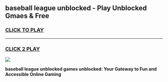 
## baseball league unblocked - Play Unblocked Gmaes & Free
<h3>
<a href="https://news.freeplayer.one?title=baseball_league_unblocked&ref=16F">CLICK TO PLAY</a></h3>
<hr>

<h3>
<a href="https://news.freeplayer.one?title=baseball_league_unblocked&ref=16F">CLICK 2 PLAY</a>
  
</h3>

<a href="https://news.freeplayer.one?title=baseball_league_unblocked&ref=16F/"><img src="https://clearcache.store/games.png"></a>


**baseball league unblocked games unblocked: Your Gateway to Fun and Accessible Online Gaming**

